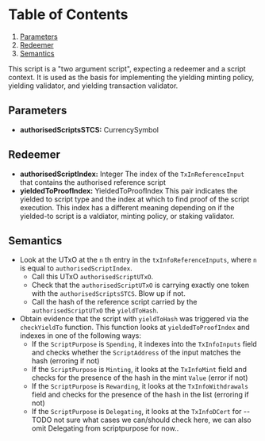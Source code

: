 # Table of Contents

1. [Parameters](#org0673dab)
2. [Redeemer](#org45e406a)
3. [Semantics](#org8648bdd)

This script is a "two argument script", expecting a redeemer and a script context.
It is used as the basis for implementing the yielding minting policy, yielding validator, and yielding transaction validator.

<a id="org0673dab"></a>

## Parameters

- **authorisedScriptsSTCS:** CurrencySymbol

<a id="org45e406a"></a>

## Redeemer

- **authorisedScriptIndex:** Integer
    The index of the `TxInReferenceInput` that contains the authorised reference script
- **yieldedToProofIndex:** YieldedToProofIndex
    This pair indicates the yielded to script type and the index at which to find proof
    of the script execution.
    This index has a different meaning depending on if the yielded-to script is a valdiator,
    minting policy, or staking validator.

<a id="org8648bdd"></a>

## Semantics

- Look at the UTxO at the `n` th entry in the `txInfoReferenceInputs`, where `n` is equal to `authorisedScriptIndex`.
  - Call this UTxO `authorisedScriptUTxO`.
  - Check that the `authorisedScriptUTxO` is carrying exactly one token with the `authorisedScriptsSTCS`. Blow up if not.
  - Call the hash of the reference script carried by the `authorisedScriptUTxO` the `yieldToHash`.
- Obtain evidence that the script with `yieldToHash` was triggered via the `checkYieldTo` function.
    This function looks at `yieldedToProofIndex` and indexes in one of the following ways:
  - If the `ScriptPurpose` is `Spending`, it indexes into the `TxInfoInputs` field and checks whether the `ScriptAddress` of the input matches the hash (erroring if not)
  - If the `ScriptPurpose` is `Minting`, it looks at the `TxInfoMint` field and checks for the presence of the hash in the mint `Value` (error if not)
  - If the `ScriptPurpose` is `Rewarding`, it looks  at the `TxInfoWithdrawals` field and checks for the presence of the hash in the list (erroring if not)
  - If the `ScriptPurpose` is `Delegating`, it looks at the `TxInfoDCert` for -- TODO not sure what cases we can/should check here, we can also omit Delegating from scriptpurpose for now..
